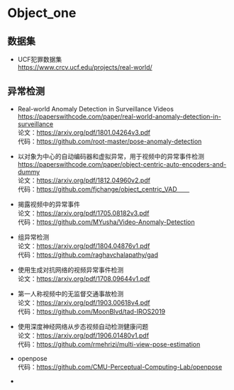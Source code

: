 # Object_one

## 数据集
* UCF犯罪数据集  
https://www.crcv.ucf.edu/projects/real-world/

## 异常检测 
* Real-world Anomaly Detection in Surveillance Videos  
https://paperswithcode.com/paper/real-world-anomaly-detection-in-surveillance  
论文：https://arxiv.org/pdf/1801.04264v3.pdf  
代码：https://github.com/root-master/pose-anomaly-detection

* 以对象为中心的自动编码器和虚拟异常，用于视频中的异常事件检测  
https://paperswithcode.com/paper/object-centric-auto-encoders-and-dummy  
论文：https://arxiv.org/pdf/1812.04960v2.pdf  
代码：https://github.com/fjchange/object_centric_VAD　　

* 揭露视频中的异常事件  
论文：https://arxiv.org/pdf/1705.08182v3.pdf  
代码：https://github.com/MYusha/Video-Anomaly-Detection

* 组异常检测  
论文：https://arxiv.org/pdf/1804.04876v1.pdf  
代码：https://github.com/raghavchalapathy/gad

* 使用生成对抗网络的视频异常事件检测  
论文：https://arxiv.org/pdf/1708.09644v1.pdf  

* 第一人称视频中的无监督交通事故检测  
论文：https://arxiv.org/pdf/1903.00618v4.pdf  
代码：https://github.com/MoonBlvd/tad-IROS2019  

* 使用深度神经网络从步态视频自动检测健康问题  
论文：https://arxiv.org/pdf/1906.01480v1.pdf  
代码：https://github.com/rmehrizi/multi-view-pose-estimation  

* openpose  
代码：https://github.com/CMU-Perceptual-Computing-Lab/openpose  

* 
